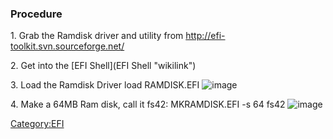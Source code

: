### Procedure

​1. Grab the Ramdisk driver and utility from
<http://efi-toolkit.svn.sourceforge.net/>

​2. Get into the [EFI Shell](EFI Shell "wikilink")

​3. Load the Ramdisk Driver load RAMDISK.EFI
![](EFI_Load_Ramdisk.PNG "image")

​4. Make a 64MB Ram disk, call it fs42: MKRAMDISK.EFI -s 64 fs42
![](EFI_Make_Ramdisk.PNG "image")

<Category:EFI>
